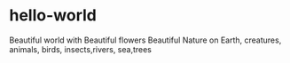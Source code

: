 # hello-world
Beautiful world with Beautiful flowers
Beautiful Nature on Earth, creatures, animals, birds, insects,rivers, sea,trees
